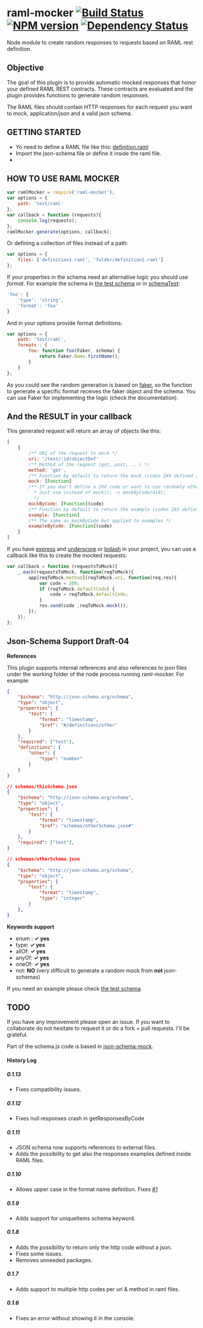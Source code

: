 raml-mocker [![Build Status](https://travis-ci.org/RePoChO/raml-mocker.svg?branch=master)](https://travis-ci.org/RePoChO/raml-mocker) [![NPM version](https://badge.fury.io/js/raml-mocker.svg)](http://badge.fury.io/js/raml-mocker) [![Dependency Status](https://gemnasium.com/RePoChO/raml-mocker.svg)](https://gemnasium.com/RePoChO/raml-mocker)
===========

Node module to create random responses to requests based on RAML rest definition.



Objective
---
The goal of this plugin is to provide automatic mocked responses that honor your defined RAML REST contracts. These contracts are evaluated and the plugin provides functions to generate random responses.

The RAML files should contain HTTP responses for each request you want to mock, application/json and a valid json schema.



GETTING STARTED
---
  - Yo need to define a RAML file like this: [definition.raml]
  - Import the json-schema file or define it inside the raml file.
  -


HOW TO USE RAML MOCKER
---
```javascript
var ramlMocker = require('raml-mocker');
var options = {
    path: 'test/raml'
};
var callback = function (requests){
    console.log(requests);
};
ramlMocker.generate(options, callback);
```
Or defining a collection of files instead of a path:
```javascript
var options = {
    files: ['definition1.raml', 'folder/definition2.raml']
};
```
If your properties in the schema need an alternative logic you should use *format*. For example the schema in [the test schema] or in [schemaTest]:
```javascript
'foo': {
    'type': 'string',
    'format': 'foo'
}
```
And in your options provide format definitions:
```javascript
var options = {
    path: 'test/raml',
    formats : {
        foo: function foo(Faker, schema) {
            return Faker.Name.firstName();
        }
    }
};
```

As you could see the random generation is based on [faker], so the function to generate a specific format receives the faker object and the schema. You can use Faker for implementing the logic (check the documentation).

And the RESULT in your callback
---
This generated request will return an array of objects like this:
```javascript
[
    {
        /** URI of the request to mock */
        uri: '/test/:id/objectDef'
        /** Method of the request (get, post, ...) */
        method: 'get',
        /** Function by default to return the mock (codes 2XX defined in the RAML). */
        mock: [Function]
        /** If you don't define a 2XX code or want to use randomly other code responses. You can use this function
          * Just use instead of mock(); -> mockByCode(418);
          */
        mockByCode: [Function](code)
        /** Function by default to return the example (codes 2XX defined in the RAML). */
        example: [Function]
        /** The same as mockByCode but applied to examples */
        exampleByCode: [Function](code)
    }
]
```
If you have [express] and [underscore] or [lodash] in your project, you can use a callback like this to create the mocked requests:
```javascript
var callback = function (requestsToMock){
    _.each(requestsToMock, function(reqToMock){
        app[reqToMock.method](reqToMock.uri, function(req,res){
            var code = 200;
            if (reqToMock.defaultCode) {
                code = reqToMock.defaultCode;
            }
            res.send(code ,reqToMock.mock());
        });
    });
};
```

Json-Schema Support Draft-04
---
**References**

This plugin supports internal references and also references to json files under the working folder of the node process running raml-mocker. For example:
```json
{
    "$schema": "http://json-schema.org/schema",
    "type": "object",
    "properties": {
        "test": {
            "format": "timestamp",
            "$ref": "#/definitions/other"
        }
    },
    "required": ["test"],
    "definitions": {
        "other": {
            "type": "number"
        }
    }
}
```
```json
// schemas/thisSchema.json
{
    "$schema": "http://json-schema.org/schema",
    "type": "object",
    "properties": {
        "test": {
            "format": "timestamp",
            "$ref": "schemas/otherSchema.json#"
        }
    },
    "required": ["test"],
}

// schemas/otherSchema.json
{
    "$schema": "http://json-schema.org/schema",
    "type": "object",
    "properties": {
        "test": {
            "format": "timestamp",
            "type": "integer"
        }
    },
}
```

**Keywords support**

* enum : **✓ yes**
* type: **✓ yes**
* allOf: **✓ yes**
* anyOf: **✓ yes**
* oneOf: **✓ yes**
* not: **NO** (very difficult to generate a random mock from **not** json-schemas)

If you need an example please check [the test schema]


TODO
---
If you have any improvement please open an issue. If you want to collaborate do not hesitate to request it or do a fork + pull requests. I'll be grateful.

Part of the schema.js code is based in [json-schema-mock].

[definition.raml]:https://github.com/RePoChO/raml-mocker/blob/master/test/raml/definition.raml
[the test schema]:https://github.com/RePoChO/raml-mocker/blob/master/test/raml/schemas/objectDefinition.json
[schemaTest]:https://github.com/RePoChO/raml-mocker/blob/master/test/schemaTest.js
[express]:https://www.npmjs.org/package/express
[underscore]:https://www.npmjs.org/package/underscore
[lodash]:https://www.npmjs.org/package/lodash
[faker]:https://github.com/Marak/Faker.js
[json-schema-mock]:https://www.npmjs.org/package/json-schema-mock


#### History Log

##### 0.1.13
- Fixes compatibility issues.

##### 0.1.12
- Fixes null responses crash in getResponsesByCode

##### 0.1.11
- JSON schema now supports references to external files.
- Adds the possibility to get also the responses examples defined inside RAML files.

##### 0.1.10
- Allows upper case in the format name definition. Fixes [#1](https://github.com/RePoChO/raml-mocker/issues/1)

##### 0.1.9
- Adds support for uniqueItems schema keyword.

##### 0.1.8
- Adds the possibility to return only the http code without a json.
- Fixes some issues.
- Removes unneeded packages.

##### 0.1.7
- Adds support to multiple http codes per uri & method in raml files.

##### 0.1.6
- Fixes an error without showing it in the console.
